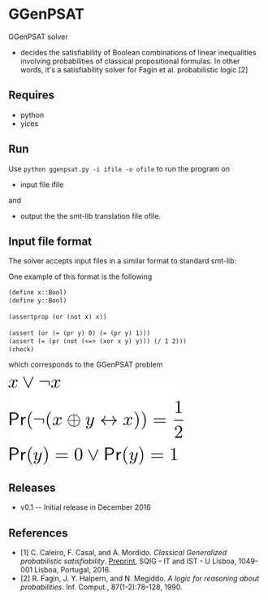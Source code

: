 # GGenPSAT
GGenPSAT solver
* decides the satisfiability of Boolean combinations of linear inequalities involving probabilities of classical propositional formulas. In other words, it's a satisfiability solver for Fagin et al. probabilistic logic [2]


## Requires
* python
* yices

## Run
Use `python ggenpsat.py -i ifile -o ofile` to run the program on
* input file ifile

and
* output the the smt-lib translation file ofile.

## Input file format
The solver accepts input files in a similar format to standard smt-lib:


One example of this format is the following

```
(define x::Bool)
(define y::Bool)

(assertprop (or (not x) x))

(assert (or (= (pr y) 0) (= (pr y) 1)))
(assert (= (pr (not (<=> (xor x y) y))) (/ 1 2)))
(check)
```

which corresponds to the GGenPSAT problem

![genpsat](https://github.com/fcasal/ggenpsat/blob/master/img/ex1.jpg?raw=true)

## Releases
* v0.1 -- Initial release in December 2016

## References
* [1] C. Caleiro, F. Casal, and A. Mordido. _Classical Generalized probabilistic satisfiability_. [Preprint](http://sqig.math.ist.utl.pt/pub/CaleiroC/16-CCM-ggenpsat.pdf), SQIG - IT and IST - U Lisboa, 1049-001 Lisboa, Portugal, 2016.
* [2] R. Fagin, J. Y. Halpern, and N. Megiddo. _A logic for reasoning about probabilities_. Inf. Comput., 87(1-2):78–128, 1990.
